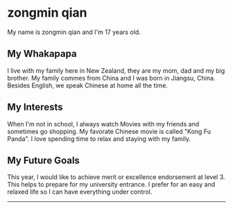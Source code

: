 # zongmin qian
My name is zongmin qian and I'm 17 years old.

## My Whakapapa  
I live with my family here in New Zealand, they are my mom, dad and my big brother. My family commes from China and I was born in Jiangsu, China. Besides English, we speak Chinese at home all the time. 

## My Interests  
When I'm not in school, I always watch Movies with my friends and sometimes go shopping. My favorate Chinese movie is called "Kong Fu Panda". I love spending time to relax and staying with my family. 


## My Future Goals  
This year, I would like to achieve merit or excellence endorsement at level 3. This helps to prepare for my university entrance. I prefer for an easy and relaxed life so I can have everything under control. 

---
